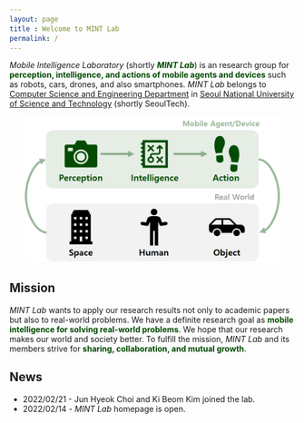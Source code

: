 ```yaml
---
layout: page
title : Welcome to MINT Lab
permalink: /
---
```


_Mobile Intelligence Laboratory_ (shortly **_<span style="color:#034b03">MINT Lab</span>_**) is an research group for **<span style="color:#034b03">perception, intelligence, and actions of mobile agents and devices</span>** such as robots, cars, drones, and also smartphones. _MINT Lab_ belongs to [Computer Science and Engineering Department](https://computer.seoultech.ac.kr/) in [Seoul National University of Science and Technology](https://en.seoultech.ac.kr/) (shortly SeoulTech).

<p align="center"><img src="../mint-lab/research_area.png" width="450px" /></p>


## Mission
_MINT Lab_ wants to apply our research results not only to academic papers but also to real-world problems. We have a definite research goal as **<span style="color:#034b03">mobile intelligence for solving real-world problems</span>**. We hope that our research makes our world and society better. To fulfill the mission, _MINT Lab_ and its members strive for **<span style="color:#034b03">sharing, collaboration, and mutual growth</span>**.

## News
* 2022/02/21 - Jun Hyeok Choi and Ki Beom Kim joined the lab.
* 2022/02/14 - _MINT Lab_ homepage is open.
